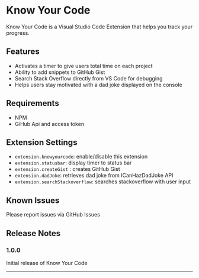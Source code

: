# Know Your Code 

Know Your Code is a Visual Studio Code Extension that helps you track your progress. 

## Features

* Activates a timer to give users total time on each project
* Ability to add snippets to GitHub Gist 
* Search Stack Overflow directly from VS Code for debugging 
* Helps users stay motivated with a dad joke displayed on the console


## Requirements

* NPM
* GiHub Api and access token

## Extension Settings

* `extension.knowyourcode`: enable/disable this extension
* `extension.statusbar`: display timer to status bar
* `extension.createGist` : creates GitHub Gist
* `extension.dadJoke`: retrieves dad joke from ICanHazDadJoke API
* `extension.searchStackoverflow`: searches stackoverflow with user input


## Known Issues
Please report issues via GitHub Issues 
## Release Notes


### 1.0.0

Initial release of Know Your Code

------------------------------------------------------------------------------------------------------------